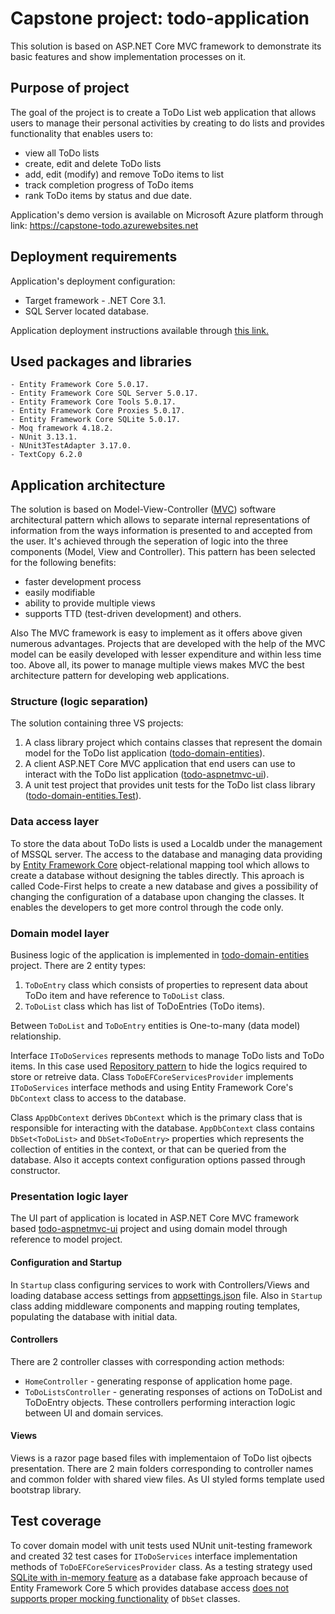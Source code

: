 # Capstone project: todo-application
This solution is based on ASP.NET Core MVC framework to demonstrate its basic features and show implementation processes on it.

## Purpose of project
The goal of the project is to create a ToDo List web application that allows users to manage their personal activities by creating to do lists 
and provides functionality that enables users to:
- view all ToDo lists
- create, edit and delete ToDo lists
- add, edit (modify) and remove ToDo items to list
- track completion progress of ToDo items
- rank ToDo items by status and due date.

Application's demo version is available on Microsoft Azure platform through link:
https://capstone-todo.azurewebsites.net

## Deployment requirements
Application's deployment configuration:
- Target framework - .NET Core 3.1.
- SQL Server located database.

Application deployment instructions available through [this link.](https://learn.microsoft.com/en-us/azure/app-service/tutorial-dotnetcore-sqldb-app)

## Used packages and libraries
	- Entity Framework Core 5.0.17.
	- Entity Framework Core SQL Server 5.0.17.
	- Entity Framework Core Tools 5.0.17.
	- Entity Framework Core Proxies 5.0.17.
	- Entity Framework Core SQLite 5.0.17.
	- Moq framework 4.18.2.
	- NUnit 3.13.1.
	- NUnit3TestAdapter 3.17.0.
	- TextCopy 6.2.0


## Application architecture
The solution is based on Model-View-Controller ([MVC](https://en.wikipedia.org/wiki/Model-view-controller)) software architectural pattern which 
allows to separate internal representations of information from the ways information is presented to and accepted from the user. It's achieved through the
seperation of logic into the three components (Model, View and Controller). This pattern has been selected for the following benefits:
- faster development process
- easily modifiable
- ability to provide multiple views
- supports TTD (test-driven development) and others.

Also The MVC framework is easy to implement as it offers above given numerous advantages. 
Projects that are developed with the help of the MVC model can be easily developed with lesser expenditure and within less time too. 
Above all, its power to manage multiple views makes MVC the best architecture pattern for developing web applications.


### Structure (logic separation)
The solution containing three VS projects:
1. A class library project which contains classes that represent the domain model for the ToDo list application ([todo-domain-entities](./todo-domain-entities/)).
2. A client ASP.NET Core MVC application that end users can use to interact with the ToDo list application ([todo-aspnetmvc-ui](./todo-aspnetmvc-ui/)).
3. A unit test project that provides unit tests for the ToDo list class library ([todo-domain-entities.Test](./todo-domain-entities.Test/)).


### Data access layer
To store the data about ToDo lists is used a Localdb under the management of MSSQL server. The access to the database and managing data providing 
by [Entity Framework Core](https://learn.microsoft.com/en-us/ef/core/) object-relational mapping tool which allows to create a database without designing the tables directly. This aproach is called 
Code-First helps to create a new database and gives a possibility of changing the configuration of a database upon changing the classes. 
It enables the developers to get more control through the code only.


### Domain model layer
Business logic of the application is implemented in [todo-domain-entities](./todo-domain-entities/) project. There are 2 entity types:
1. `ToDoEntry` class which consists of properties to represent data about ToDo item and have reference to `ToDoList` class.
2. `ToDoList` class which has list of ToDoEntries (ToDo items).

Between `ToDoList` and `ToDoEntry` entities is One-to-many (data model) relationship.

Interface `IToDoServices` represents methods to manage ToDo lists and ToDo items. In this case used 
[Repository pattern](https://learn.microsoft.com/en-us/dotnet/architecture/microservices/microservice-ddd-cqrs-patterns/infrastructure-persistence-layer-design) 
to hide the logics required to store or retreive data. Class `ToDoEFCoreServicesProvider` implements `IToDoServices` interface methods and 
using Entity Framework Core's `DbContext` class to access to the database.

Class `AppDbContext` derives `DbContext` which is the primary class that is responsible for interacting with the database. 
`AppDbContext` class contains `DbSet<ToDoList>` and `DbSet<ToDoEntry>` properties which represents the collection of entities in the context, 
or that can be queried from the database. Also it accepts context configuration options passed through constructor.


### Presentation logic layer
The UI part of application is located in ASP.NET Core MVC framework based [todo-aspnetmvc-ui](./todo-aspnetmvc-ui/) project and using domain model through reference to model project.

#### Configuration and Startup
In `Startup` class configuring services to work with Controllers/Views and loading database access settings from [appsettings.json](./todo-aspnetmvc-ui/appsettings.json) file. Also in `Startup` class adding middleware components and mapping routing templates, populating the database with initial data.

#### Controllers
There are 2 controller classes with corresponding action methods:
- `HomeController` - generating response of application home page.
- `ToDoListsController` - generating responses of actions on ToDoList and ToDoEntry objects.
These controllers performing interaction logic between UI and domain services.

#### Views
Views is a razor page based files with implementaion of ToDo list ojbects presentation. There are 2 main folders corresponding to controller names and common folder with shared view files. As UI styled forms template used bootstrap library.

## Test coverage
To cover domain model with unit tests used NUnit unit-testing framework and created 32 test cases for `IToDoServices` interface implementation methods of `ToDoEFCoreServicesProvider` class. As a testing strategy used [SQLite with in-memory feature](https://learn.microsoft.com/en-us/ef/core/testing/choosing-a-testing-strategy#sqlite-as-a-database-fake) as a database fake approach because of Entity Framework Core 5 which provides database access [does not supports proper mocking functionality](https://learn.microsoft.com/en-us/ef/core/testing/choosing-a-testing-strategy#mocking-or-stubbing-dbcontext-and-dbset) of `DbSet` classes.

